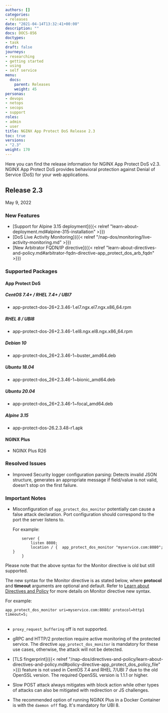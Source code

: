 ```yaml
---
authors: []
categories:
- releases
date: "2021-04-14T13:32:41+00:00"
description: ""
docs: DOCS-856
doctypes:
- task
draft: false
journeys:
- researching
- getting started
- using
- self service
menu:
  docs:
    parent: Releases
    weight: 45
personas:
- devops
- netops
- secops
- support
roles:
- admin
- user
title: NGINX App Protect DoS Release 2.3
toc: true
versions:
- "2.3"
weight: 170
---
```


Here you can find the release information for NGINX App Protect DoS v2.3. NGINX App Protect DoS provides behavioral protection against Denial of Service (DoS) for your web applications. 

## Release 2.3

May 9, 2022

### New Features

- [Support for Alpine 3.15 deployment]({{< relref "learn-about-deployment.md#alpine-315-installation" >}})
- [DoS Live Activity Monitoring]({{< relref "/nap-dos/monitoring/live-activity-monitoring.md" >}})
- [New Arbitrator FQDN/IP directive]({{< relref "learn-about-directives-and-policy.md#arbitrator-fqdn-directive-app_protect_dos_arb_fqdn" >}})

### Supported Packages

#### App Protect DoS

##### CentOS 7.4+ / RHEL 7.4+ / UBI7
- app-protect-dos-26+2.3.46-1.el7.ngx.el7.ngx.x86_64.rpm

##### RHEL 8 / UBI8
- app-protect-dos-26+2.3.46-1.el8.ngx.el8.ngx.x86_64.rpm

##### Debian 10
- app-protect-dos_26+2.3.46-1~buster_amd64.deb

##### Ubuntu 18.04
- app-protect-dos_26+2.3.46-1~bionic_amd64.deb

##### Ubuntu 20.04
- app-protect-dos_26+2.3.46-1~focal_amd64.deb

##### Alpine 3.15
- app-protect-dos-26.2.3.48-r1.apk

#### NGINX Plus
- NGINX Plus R26

### Resolved Issues

- Improved Security logger configuration parsing: Detects invalid JSON structure, generates an appropriate message if field/value is not valid, doesn't stop on the first failure.

### Important Notes

- Misconfiguration of `app_protect_dos_monitor` potentially can cause a false attack declaration. 
Port configuration should correspond to the port the server listens to.

    For example:
    ```shell
        server {
            listen 8080;
            location / {  app_protect_dos_monitor "myservice.com:8080";  }
        }
    ```

Please note that the above syntax for the Monitor directive is old but still supported.

The new syntax for the Monitor directive is as stated below, where **protocol** and **timeout** arguments are optional and default. Refer to [Learn about Directives and Policy](/nginx-app-protect-dos/directives-and-policy/learn-about-directives-and-policy/#monitor-directive-app_protect_dos_monitor) for more details on Monitor directive new syntax.

For example: 

`app_protect_dos_monitor uri=myservice.com:8080/ protocol=http1 timeout=5;`
<br><br>

- `proxy_request_buffering` off is not supported.

- gRPC and HTTP/2 protection require active monitoring of the protected service. The directive `app_protect_dos_monitor` is mandatory for these use cases, otherwise, the attack will not be detected.

- [TLS fingerprint]({{< relref "/nap-dos/directives-and-policy/learn-about-directives-and-policy.md#policy-directive-app_protect_dos_policy_file" >}}) feature is not used in CentOS 7.4 and RHEL 7/UBI 7 due to the old OpenSSL version. The required OpenSSL version is 1.1.1 or higher.

- Slow POST attack always mitigates with block action while other types of attacks can also be mitigated with redirection or JS challenges.

- The recommended option of running NGINX Plus in a Docker Container is with the `daemon off` flag. It's mandatory for UBI 8.